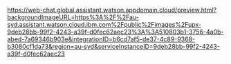 https://web-chat.global.assistant.watson.appdomain.cloud/preview.html?backgroundImageURL=https%3A%2F%2Fau-syd.assistant.watson.cloud.ibm.com%2Fpublic%2Fimages%2Fupx-9deb28bb-99f2-4243-a39f-d0fec62aec23%3A%3A510803b1-3756-4a0b-abed-7a69346b903e&integrationID=b6cd7af5-de37-4c89-9368-b3080cf1da73&region=au-syd&serviceInstanceID=9deb28bb-99f2-4243-a39f-d0fec62aec23
